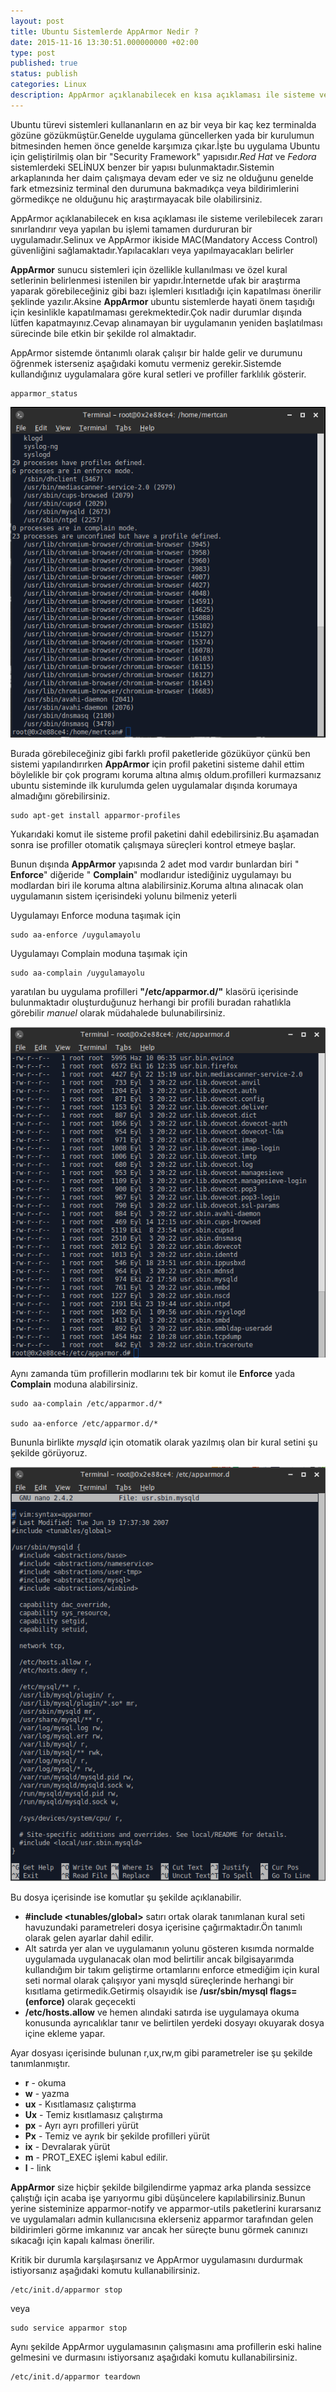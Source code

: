 ```yaml
---
layout: post
title: Ubuntu Sistemlerde AppArmor Nedir ?
date: 2015-11-16 13:30:51.000000000 +02:00
type: post
published: true
status: publish
categories: Linux
description: AppArmor açıklanabilecek en kısa açıklaması ile sisteme verilebilecek zararı sınırlandırır veya yapılan bu işlemi tamamen durdururan bir uygulamadır.Selinux
---
```


Ubuntu türevi sistemleri kullananların en az bir veya bir kaç kez terminalda gözüne gözükmüştür.Genelde uygulama güncellerken yada bir kurulumun bitmesinden hemen önce genelde karşımıza çıkar.İşte bu uygulama Ubuntu için geliştirilmiş olan bir "Security Framework" yapısıdır._Red Hat_ ve _Fedora_ sistemlerdeki SELİNUX benzer bir yapısı bulunmaktadır.Sistemin arkaplanında her daim çalışmaya devam eder ve siz ne olduğunu genelde fark etmezsiniz terminal den durumuna bakmadıkça veya bildirimlerini görmedikçe ne olduğunu hiç araştırmayacak bile olabilirsiniz.

AppArmor açıklanabilecek en kısa açıklaması ile sisteme verilebilecek zararı sınırlandırır veya yapılan bu işlemi tamamen durdururan bir uygulamadır.Selinux ve AppArmor ikiside MAC(Mandatory Access Control) güvenliğini sağlamaktadır.Yapılacakları veya yapılmayacakları belirler

**AppArmor** sunucu sistemleri için özellikle kullanılması ve özel kural setlerinin belirlenmesi istenilen bir yapıdır.İnternetde ufak bir araştırma yaparak görebileceğiniz gibi bazı işlemleri kısıtladığı için kapatılması önerilir şeklinde yazılır.Aksine **AppArmor** ubuntu sistemlerde hayati önem taşıdığı için kesinlikle kapatılmaması gerekmektedir.Çok nadir durumlar dışında lütfen kapatmayınız.Cevap alınamayan bir uygulamanın yeniden başlatılması sürecinde bile etkin bir şekilde rol almaktadır.

AppArmor sistemde öntanımlı olarak çalışır bir halde gelir ve durumunu öğrenmek isterseniz aşağıdaki komutu vermeniz gerekir.Sistemde kullandığınız uygulamalara göre kural setleri ve profiller farklılık gösterir.

    apparmor_status

![apparmorstatusgorsel1](/assets/apparmorstatusgorsel1.png)

Burada görebileceğiniz gibi farklı profil paketleride gözüküyor çünkü ben sistemi yapılandırırken **AppArmor** için profil paketini sisteme dahil ettim böylelikle bir çok programı koruma altına almış oldum.profilleri kurmazsanız ubuntu sisteminde ilk kurulumda gelen uygulamalar dışında korumaya almadığını görebilirsiniz.

    sudo apt-get install apparmor-profiles

Yukarıdaki komut ile sisteme profil paketini dahil edebilirsiniz.Bu aşamadan sonra ise profiller otomatik çalışmaya süreçleri kontrol etmeye başlar.

Bunun dışında **AppArmor** yapısında 2 adet mod vardır bunlardan biri " **Enforce**" diğeride " **Complain**" modlarıdur istediğiniz uygulamayı bu modlardan biri ile koruma altına alabilirsiniz.Koruma altına alınacak olan uygulamanın sistem içerisindeki yolunu bilmeniz yeterli

Uygulamayı Enforce moduna taşımak için

    sudo aa-enforce /uygulamayolu

Uygulamayı Complain moduna taşımak için

    sudo aa-complain /uygulamayolu

yaratılan bu uygulama profilleri **"/etc/apparmor.d/"** klasörü içerisinde bulunmaktadır oluşturduğunuz herhangi bir profili buradan rahatlıkla görebilir _manuel_ olarak müdahalede bulunabilirsiniz.

![apparmorprofillerigorsel2](/assets/apparmorprofillerigorsel2.png)

Aynı zamanda tüm profillerin modlarını tek bir komut ile **Enforce** yada **Complain** moduna alabilirsiniz.

    sudo aa-complain /etc/apparmor.d/*

    sudo aa-enforce /etc/apparmor.d/*

Bununla birlikte _mysqld_ için otomatik olarak yazılmış olan bir kural setini şu şekilde görüyoruz.

![apparmormysqlkuralsati](/assets/apparmormysqlkuralsati.png)

Bu dosya içerisinde ise komutlar şu şekilde açıklanabilir.

- **#include \<tunables/global\>** satırı ortak olarak tanımlanan kural seti havuzundaki parametreleri dosya içerisine çağırmaktadır.Ön tanımlı olarak gelen ayarlar dahil edilir.
- Alt satırda yer alan ve uygulamanın yolunu gösteren kısımda normalde uygulamada uygulanacak olan mod belirtilir ancak bilgisayarımda kullandığım bir takım geliştirme ortamlarını enforce etmediğim için kural seti normal olarak çalışıyor yani mysqld süreçlerinde herhangi bir kısıtlama getirmedik.Getirmiş olsayıdık ise **/usr/sbin/mysql flags=(enforce)** olarak geçecekti
- **/etc/hosts.allow** ve hemen alındaki satırda ise uygulamaya okuma konusunda ayrıcalıklar tanır ve belirtilen yerdeki dosyayı okuyarak dosya içine ekleme yapar.

Ayar dosyası içerisinde bulunan r,ux,rw,m gibi parametreler ise şu şekilde tanımlanmıştır.

- **r** - okuma
- **w** - yazma
- **ux** - Kısıtlamasız çalıştırma
- **Ux** - Temiz kısıtlamasız çalıştırma
- **px** - Ayrı ayrı profilleri yürüt
- **Px** - Temiz ve ayrık bir şekilde profilleri yürüt
- **ix** - Devralarak yürüt
- **m** - PROT\_EXEC işlemi kabul edilir.
- **l** - link

**AppArmor** size hiçbir şekilde bilgilendirme yapmaz arka planda sessizce çalıştığı için acaba işe yarıyormu gibi düşüncelere kapılabilirsiniz.Bunun yerine sisteminize apparmor-notify ve apparmor-utils paketlerini kurarsanız ve uygulamaları admin kullanıcısına eklerseniz apparmor tarafından gelen bildirimleri görme imkanınız var ancak her süreçte bunu görmek canınızı sıkacağı için kapalı kalması önerilir.

Kritik bir durumla karşılaşırsanız ve AppArmor uygulamasını durdurmak istiyorsanız aşağıdaki komutu kullanabilirsiniz.

    /etc/init.d/apparmor stop

veya

    sudo service apparmor stop

Aynı şekilde AppArmor uygulamasının çalışmasını ama profillerin eski haline gelmesini ve durmasını istiyorsanız aşağıdaki komutu kullanabilirsiniz.

    /etc/init.d/apparmor teardown
